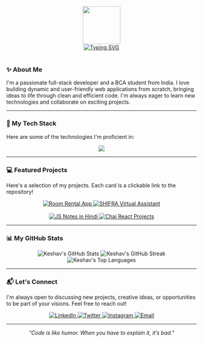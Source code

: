 <!-- Animated Banner -->
<div id="header" align="center">
  <img src="https://media.giphy.com/media/M9gbBd9nbDrOTu1Mqx/giphy.gif" width="100"/>
</div>

<!-- Typing SVG -->
<div align="center">
  <a href="https://git.io/typing-svg"><img src="https://readme-typing-svg.herokuapp.com?font=Fira+Code&size=28&pause=1000&color=58A6FF¢er=true&vCenter=true&width=435&lines=Hi%2C+I'm+Keshav+Nagar+%F0%9F%91%8B;A+Full-Stack+Web+Developer;I+love+to+build+and+learn." alt="Typing SVG" /></a>
</div>

<br>

### ✨ About Me

I'm a passionate full-stack developer and a BCA student from India. I love building dynamic and user-friendly web applications from scratch, bringing ideas to life through clean and efficient code. I'm always eager to learn new technologies and collaborate on exciting projects.

---

### 🚀 My Tech Stack

Here are some of the technologies I'm proficient in:

<p align="center">
  <a href="https://skillicons.dev">
    <img src="https://skillicons.dev/icons?i=html,css,tailwind,javascript,react,nodejs,express,firebase,mongodb,git,vscode,postman" />
  </a>
</p>

---

### 💻 Featured Projects

Here's a selection of my projects. Each card is a clickable link to the repository!
<p align="center">
  <a href="https://github.com/nagarKeshav/room-rental-app" target="_blank">
    <img src="https://github-readme-stats.vercel.app/api/pin/?username=nagarKeshav&repo=room-rental-app&theme=dracula&show_icons=true&icon_color=42b883&title_color=f85d7f&text_color=ffffff" alt="Room Rental App">
  </a>
  <a href="https://github.com/nagarKeshav/SHIFRA-Virtual-Assistant" target="_blank">
    <img src="https://github-readme-stats.vercel.app/api/pin/?username=nagarKeshav&repo=SHIFRA-Virtual-Assistant&theme=dracula&show_icons=true&icon_color=ff79c6&title_color=f85d7f&text_color=ffffff" alt="SHIFRA Virtual Assistant">
  </a>
  <br><br>
  <a href="https://github.com/nagarKeshav/js-hindhi" target="_blank">
    <img src="https://github-readme-stats.vercel.app/api/pin/?username=nagarKeshav&repo=js-hindhi&theme=dracula&show_icons=true&icon_color=f0db4f&title_color=f85d7f&text_color=ffffff" alt="JS Notes in Hindi">
  </a>
  <a href="https://github.com/nagarKeshav/chai-react.js" target="_blank">
    <img src="https://github-readme-stats.vercel.app/api/pin/?username=nagarKeshav&repo=chai-react.js&theme=dracula&show_icons=true&icon_color=61dafb&title_color=f85d7f&text_color=ffffff" alt="Chai React Projects">
  </a>
</p>



---

### 📊 My GitHub Stats

<p align="center">
  <img src="https://github-readme-stats.vercel.app/api?username=nagarKeshav&show_icons=true&theme=dracula&include_all_commits=true&count_private=true" alt="Keshav's GitHub Stats" />
  <img src="https://github-readme-streak-stats.herokuapp.com/?user=nagarKeshav&theme=dracula" alt="Keshav's GitHub Streak" />
  <img src="https://github-readme-stats.vercel.app/api/top-langs/?username=nagarKeshav&layout=compact&theme=dracula" alt="Keshav's Top Languages" />
</p>

---

### 📬 Let's Connect

I'm always open to discussing new projects, creative ideas, or opportunities to be part of your visions. Feel free to reach out!

<!-- IMPORTANT: Replace the URLs with your actual profile links -->
<p align="center">
  <a href="https://www.linkedin.com/in/bhola-shankar-nagar-a83a5428b/" target="_blank">
    <img src="https://img.shields.io/badge/LinkedIn-0077B5?style=for-the-badge&logo=linkedin&logoColor=white" alt="LinkedIn">
  </a>  
  <a href="https://x.com/Mr__7keshav" target="_blank">
    <img src="https://img.shields.io/badge/X-000000?style=for-the-badge&logo=x&logoColor=white" alt="Twitter">
  </a>  
  <a href="https://www.instagram.com/mr__7keshav__/" target="_blank">
    <img src="https://img.shields.io/badge/Instagram-E4405F?style=for-the-badge&logo=instagram&logoColor=white" alt="Instagram">
  </a>  
  <a href="mailto:your.lokocode8gmail.com">
    <img src="https://img.shields.io/badge/Gmail-D14836?style=for-the-badge&logo=gmail&logoColor=white" alt="Email">
  </a>
</p>

---

<p align="center">
  <i>"Code is like humor. When you have to explain it, it’s bad."</i>
</p>
